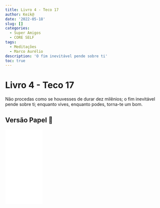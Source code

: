 ```yaml
---
title: Livro 4 - Teco 17
author: Keik@
date: '2022-05-18'
slug: []
categories:
  - Super Amigos
  - CORE SELF
tags:
  - Meditações
  - Marco Aurélio
description: 'O fim inevitável pende sobre ti'
toc: true
---
```


# Livro 4 - Teco 17

Não procedas como se houvesses de durar dez milênios; o fim inevitável pende sobre ti; enquanto vives, enquanto podes, torna-te um bom.

## Versão Papel :book:
<iframe style="width:120px;height:240px;" marginwidth="0" marginheight="0" scrolling="no" frameborder="0" src="//ws-na.amazon-adsystem.com/widgets/q?ServiceVersion=20070822&OneJS=1&Operation=GetAdHtml&MarketPlace=BR&source=ss&ref=as_ss_li_til&ad_type=product_link&tracking_id=mundodekeika-20&language=pt_BR&marketplace=amazon&region=BR&placement=B092FVY4BB&asins=B092FVY4BB&linkId=37c5ec14221f61f811029aa88b520891&show_border=true&link_opens_in_new_window=true"></iframe>